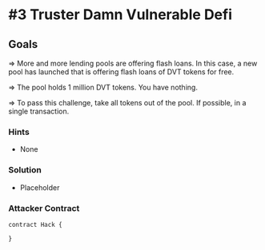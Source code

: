 # #3 Truster Damn Vulnerable Defi

## Goals

=> More and more lending pools are offering flash loans. In this case, a new pool has launched that is offering flash loans of DVT tokens for free.

=> The pool holds 1 million DVT tokens. You have nothing.

=> To pass this challenge, take all tokens out of the pool. If possible, in a single transaction.

### Hints

- None

### Solution

- Placeholder

### Attacker Contract

```solidity
contract Hack {

}
```
